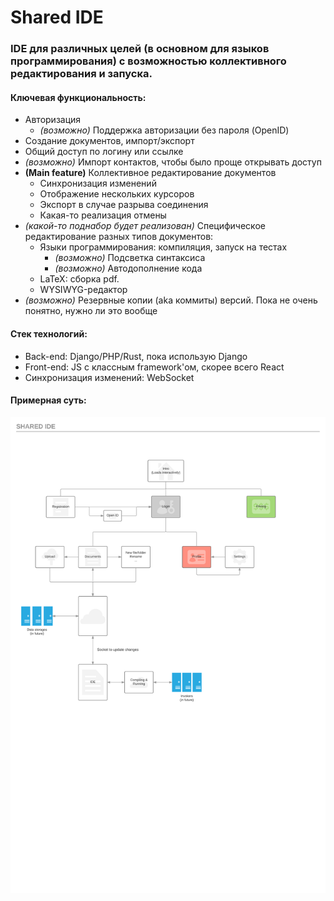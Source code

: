 # Shared IDE

### IDE для различных целей (в основном для языков программирования) с возможностью коллективного редактирования и запуска.


#### Ключевая функциональность:

* Авторизация
    * *(возможно)* Поддержка авторизации без пароля (OpenID)
* Создание документов, импорт/экспорт
* Общий доступ по логину или ссылке
* *(возможно)* Импорт контактов, чтобы было проще открывать доступ
* **(Main feature)** Коллективное редактирование документов
    * Синхронизация изменений
    * Отображение нескольких курсоров
    * Экспорт в случае разрыва соединения
    * Какая-то реализация отмены
* *(какой-то поднабор будет реализован)* Специфическое редактирование разных типов документов:
    * Языки программирования: компиляция, запуск на тестах
        * *(возможно)* Подсветка синтаксиса
        * *(возможно)* Автодополнение кода
    * LaTeX: сборка pdf.
    * WYSIWYG-редактор
* *(возможно)* Резервные копии (aka коммиты) версий. Пока не очень понятно, нужно ли это вообще


#### Стек технологий:

* Back-end: Django/PHP/Rust, пока использую Django
* Front-end: JS с классным framework'ом, скорее всего React
* Синхронизация изменений: WebSocket


#### Примерная суть:

![Map](images/map.png)